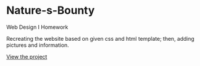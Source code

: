 # Nature-s-Bounty

Web Design I Homework

Recreating the website based on given css and html template; then, adding pictures and information.

[View the project](./docs/index.htm)
